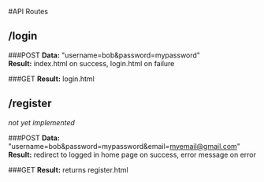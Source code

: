 #API Routes

## /login
###POST
**Data:** "username=bob&password=mypassword"  
**Result:** index.html on success, login.html on failure  

###GET
**Result:** login.html  

## /register
*not yet implemented*

###POST
**Data:** "username=bob&password=mypassword&email=myemail@gmail.com"  
**Result:** redirect to logged in home page on success, error message on error

###GET
**Result:** returns register.html